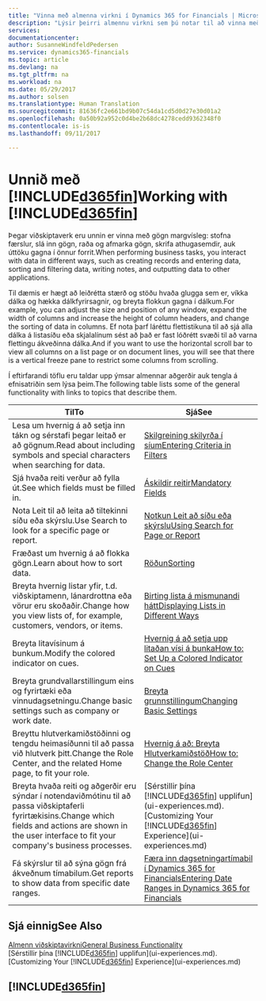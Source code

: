 ```yaml
---
title: "Vinna með almenna virkni í Dynamics 365 for Financials | Microsoft Docs"
description: "Lýsir þeirri almennu virkni sem þú notar til að vinna með gögn í Financials, eins og t.d. að færa inn gildi, raða gögnum og breyta yfirliti."
services: 
documentationcenter: 
author: SusanneWindfeldPedersen
ms.service: dynamics365-financials
ms.topic: article
ms.devlang: na
ms.tgt_pltfrm: na
ms.workload: na
ms.date: 05/29/2017
ms.author: solsen
ms.translationtype: Human Translation
ms.sourcegitcommit: 81636fc2e661bd9b07c54da1cd5d0d27e30d01a2
ms.openlocfilehash: 0a50b92a952c0d4be2b68dc4278cedd9362348f0
ms.contentlocale: is-is
ms.lasthandoff: 09/11/2017

---
```

# <a name="working-with-included365finincludesd365finlongmdmd"></a><span data-ttu-id="f0872-103">Unnið með [!INCLUDE[d365fin](includes/d365fin_long_md.md)]</span><span class="sxs-lookup"><span data-stu-id="f0872-103">Working with [!INCLUDE[d365fin](includes/d365fin_long_md.md)]</span></span>
<span data-ttu-id="f0872-104">Þegar viðskiptaverk eru unnin er vinna með gögn margvísleg: stofna færslur, slá inn gögn, raða og afmarka gögn, skrifa athugasemdir, auk úttöku gagna í önnur forrit.</span><span class="sxs-lookup"><span data-stu-id="f0872-104">When performing business tasks, you interact with data in different ways, such as creating records and entering data, sorting and filtering data, writing notes, and outputting data to other applications.</span></span>

<span data-ttu-id="f0872-105">Til dæmis er hægt að leiðrétta stærð og stöðu hvaða glugga sem er, víkka dálka og hækka dálkfyrirsagnir, og breyta flokkun gagna í dálkum.</span><span class="sxs-lookup"><span data-stu-id="f0872-105">For example, you can adjust the size and position of any window, expand the width of columns and increase the height of column headers, and change the sorting of data in columns.</span></span> <span data-ttu-id="f0872-106">Ef nota þarf láréttu flettistikuna til að sjá alla dálka á listasíðu eða skjalalínum sést að það er fast lóðrétt svæði til að varna flettingu ákveðinna dálka.</span><span class="sxs-lookup"><span data-stu-id="f0872-106">And if you want to use the horizontal scroll bar to view all columns on a list page or on document lines, you will see that there is a vertical freeze pane to restrict some columns from scrolling.</span></span>

<span data-ttu-id="f0872-107">Í eftirfarandi töflu eru taldar upp ýmsar almennar aðgerðir auk tengla á efnisatriðin sem lýsa þeim.</span><span class="sxs-lookup"><span data-stu-id="f0872-107">The following table lists some of the general functionality with links to topics that describe them.</span></span>

| <span data-ttu-id="f0872-108">Til</span><span class="sxs-lookup"><span data-stu-id="f0872-108">To</span></span> | <span data-ttu-id="f0872-109">Sjá</span><span class="sxs-lookup"><span data-stu-id="f0872-109">See</span></span> |
| --- | --- |
| <span data-ttu-id="f0872-110">Lesa um hvernig á að setja inn tákn og sérstafi þegar leitað er að gögnum.</span><span class="sxs-lookup"><span data-stu-id="f0872-110">Read about including symbols and special characters when searching for data.</span></span> |[<span data-ttu-id="f0872-111">Skilgreining skilyrða í síum</span><span class="sxs-lookup"><span data-stu-id="f0872-111">Entering Criteria in Filters</span></span>](ui-enter-criteria-filters.md) |
| <span data-ttu-id="f0872-112">Sjá hvaða reiti verður að fylla út.</span><span class="sxs-lookup"><span data-stu-id="f0872-112">See which fields must be filled in.</span></span> |[<span data-ttu-id="f0872-113">Áskildir reitir</span><span class="sxs-lookup"><span data-stu-id="f0872-113">Mandatory Fields</span></span>](ui-mandatory-fields.md) |
| <span data-ttu-id="f0872-114">Nota Leit til að leita að tiltekinni síðu eða skýrslu.</span><span class="sxs-lookup"><span data-stu-id="f0872-114">Use Search to look for a specific page or report.</span></span> |[<span data-ttu-id="f0872-115">Notkun Leit að síðu eða skýrslu</span><span class="sxs-lookup"><span data-stu-id="f0872-115">Using Search for Page or Report</span></span>](ui-search.md) |
| <span data-ttu-id="f0872-116">Fræðast um hvernig á að flokka gögn.</span><span class="sxs-lookup"><span data-stu-id="f0872-116">Learn about how to sort data.</span></span> |[<span data-ttu-id="f0872-117">Röðun</span><span class="sxs-lookup"><span data-stu-id="f0872-117">Sorting</span></span>](ui-sorting.md) |
| <span data-ttu-id="f0872-118">Breyta hvernig listar yfir, t.d. viðskiptamenn, lánardrottna eða vörur eru skoðaðir.</span><span class="sxs-lookup"><span data-stu-id="f0872-118">Change how you view lists of, for example, customers, vendors, or items.</span></span> |[<span data-ttu-id="f0872-119">Birting lista á mismunandi hátt</span><span class="sxs-lookup"><span data-stu-id="f0872-119">Displaying Lists in Different Ways</span></span>](across-display-lists-different-views.md) |
| <span data-ttu-id="f0872-120">Breyta litavísinum á bunkum.</span><span class="sxs-lookup"><span data-stu-id="f0872-120">Modify the colored indicator on cues.</span></span> |[<span data-ttu-id="f0872-121">Hvernig á að setja upp litaðan vísi á bunka</span><span class="sxs-lookup"><span data-stu-id="f0872-121">How to: Set Up a Colored Indicator on Cues</span></span>](ui-how-setup-colored-indicator-cues.md) |
| <span data-ttu-id="f0872-122">Breyta grundvallarstillingum eins og fyrirtæki eða vinnudagsetningu.</span><span class="sxs-lookup"><span data-stu-id="f0872-122">Change basic settings such as company or work date.</span></span> |[<span data-ttu-id="f0872-123">Breyta grunnstillingum</span><span class="sxs-lookup"><span data-stu-id="f0872-123">Changing Basic Settings</span></span>](ui-change-basic-settings.md) |
| <span data-ttu-id="f0872-124">Breyttu hlutverkamiðstöðinni og tengdu heimasíðunni til að passa við hlutverk þitt.</span><span class="sxs-lookup"><span data-stu-id="f0872-124">Change the Role Center, and the related Home page, to fit your role.</span></span> |[<span data-ttu-id="f0872-125">Hvernig á að: Breyta Hlutverkamiðstöð</span><span class="sxs-lookup"><span data-stu-id="f0872-125">How to: Change the Role Center</span></span>](change-role.md) |
| <span data-ttu-id="f0872-126">Breyta hvaða reiti og aðgerðir eru sýndar í notendaviðmótinu til að passa viðskiptaferli fyrirtækisins.</span><span class="sxs-lookup"><span data-stu-id="f0872-126">Change which fields and actions are shown in the user interface to fit your company's business processes.</span></span> |<span data-ttu-id="f0872-127">[Sérstillir þína [!INCLUDE[d365fin](includes/d365fin_md.md)] upplifun](ui-experiences.md).</span><span class="sxs-lookup"><span data-stu-id="f0872-127">[Customizing Your [!INCLUDE[d365fin](includes/d365fin_md.md)] Experience](ui-experiences.md)</span></span> |
| <span data-ttu-id="f0872-128">Fá skýrslur til að sýna gögn frá ákveðnum tímabilum.</span><span class="sxs-lookup"><span data-stu-id="f0872-128">Get reports to show data from specific date ranges.</span></span> |[<span data-ttu-id="f0872-129">Færa inn dagsetningartímabil í Dynamics 365 for Financials</span><span class="sxs-lookup"><span data-stu-id="f0872-129">Entering Date Ranges in Dynamics 365 for Financials</span></span>](ui-enter-date-ranges.md) |

## <a name="see-also"></a><span data-ttu-id="f0872-130">Sjá einnig</span><span class="sxs-lookup"><span data-stu-id="f0872-130">See Also</span></span>
[<span data-ttu-id="f0872-131">Almenn viðskiptavirkni</span><span class="sxs-lookup"><span data-stu-id="f0872-131">General Business Functionality</span></span>](ui-across-business-areas.md)  
<span data-ttu-id="f0872-132">[Sérstillir þína [!INCLUDE[d365fin](includes/d365fin_md.md)] upplifun](ui-experiences.md).</span><span class="sxs-lookup"><span data-stu-id="f0872-132">[Customizing Your [!INCLUDE[d365fin](includes/d365fin_md.md)] Experience](ui-experiences.md)</span></span>  

## [!INCLUDE[d365fin](includes/free_trial_md.md)]


